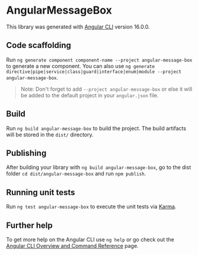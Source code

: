 # AngularMessageBox

This library was generated with [Angular CLI](https://github.com/angular/angular-cli) version 16.0.0.

## Code scaffolding

Run `ng generate component component-name --project angular-message-box` to generate a new component. You can also use `ng generate directive|pipe|service|class|guard|interface|enum|module --project angular-message-box`.
> Note: Don't forget to add `--project angular-message-box` or else it will be added to the default project in your `angular.json` file. 

## Build

Run `ng build angular-message-box` to build the project. The build artifacts will be stored in the `dist/` directory.

## Publishing

After building your library with `ng build angular-message-box`, go to the dist folder `cd dist/angular-message-box` and run `npm publish`.

## Running unit tests

Run `ng test angular-message-box` to execute the unit tests via [Karma](https://karma-runner.github.io).

## Further help

To get more help on the Angular CLI use `ng help` or go check out the [Angular CLI Overview and Command Reference](https://angular.io/cli) page.
